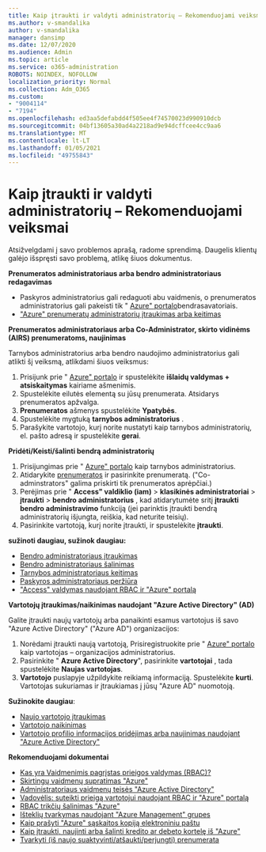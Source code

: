 ```yaml
---
title: Kaip įtraukti ir valdyti administratorių – Rekomenduojami veiksmai
ms.author: v-smandalika
author: v-smandalika
manager: dansimp
ms.date: 12/07/2020
ms.audience: Admin
ms.topic: article
ms.service: o365-administration
ROBOTS: NOINDEX, NOFOLLOW
localization_priority: Normal
ms.collection: Adm_O365
ms.custom:
- "9004114"
- "7194"
ms.openlocfilehash: ed3aa5defabdd4f505ee4f74570023d990910dcb
ms.sourcegitcommit: 04bf13605a30ad4a2218ad9e94dcffcee4cc9aa6
ms.translationtype: MT
ms.contentlocale: lt-LT
ms.lasthandoff: 01/05/2021
ms.locfileid: "49755843"
---
```

# <a name="how-to-add-and-manage-administrators---recommended-steps"></a>Kaip įtraukti ir valdyti administratorių – Rekomenduojami veiksmai

Atsižvelgdami į savo problemos aprašą, radome sprendimą. Daugelis klientų galėjo išspręsti savo problemą, atlikę šiuos dokumentus.

**Prenumeratos administratoriaus arba bendro administratoriaus redagavimas**

- Paskyros administratorius gali redaguoti abu vaidmenis, o prenumeratos administratorius gali pakeisti tik " [Azure" portalo](https://ms.portal.azure.com/#home)bendrasavatoriais.
- ["Azure" prenumeratų administratorių įtraukimas arba keitimas](https://docs.microsoft.com/azure/cost-management-billing/manage/add-change-subscription-administrator)

**Prenumeratos administratoriaus arba Co-Administrator, skirto vidinėms (AIRS) prenumeratoms, naujinimas**

Tarnybos administratorius arba bendro naudojimo administratorius gali atlikti šį veiksmą, atlikdami šiuos veiksmus:

1. Prisijunk prie " [Azure" portalo](https://ms.portal.azure.com/#home) ir spustelėkite **išlaidų valdymas + atsiskaitymas** kairiame ašmenimis.
2. Spustelėkite eilutės elementą su jūsų prenumerata. Atsidarys prenumeratos apžvalga.
3. **Prenumeratos** ašmenys spustelėkite **Ypatybės**. 
4. Spustelėkite mygtuką **tarnybos administratorius** .
5. Parašykite vartotojo, kurį norite nustatyti kaip tarnybos administratorių, el. pašto adresą ir spustelėkite **gerai**.

**Pridėti/Keisti/šalinti bendrą administratorių**

1. Prisijungimas prie " [Azure" portalo](https://ms.portal.azure.com/#home) kaip tarnybos administratorius.
2. Atidarykite [prenumeratos](https://ms.portal.azure.com/#blade/Microsoft_Azure_Billing/SubscriptionsBlade) ir pasirinkite prenumeratą. ("Co-adminstrators" galima priskirti tik prenumeratos aprėpčiai.)
3. Perėjimas prie " **Access" valdiklio (iam)**  >  **klasikinės administratoriai**  >  **įtraukti**  >  **bendro administratorius** , kad atidarytumėte sritį **įtraukti bendro administravimo** funkciją (jei parinktis įtraukti bendrą administratorių išjungta, reiškia, kad neturite teisių).
4. Pasirinkite vartotoją, kurį norite įtraukti, ir spustelėkite **įtraukti**.

**sužinoti daugiau, sužinok daugiau:**
- [Bendro administratoriaus įtraukimas](https://docs.microsoft.com/azure/role-based-access-control/classic-administrators)
- [Bendro administratoriaus šalinimas](https://docs.microsoft.com/azure/role-based-access-control/classic-administrators)
- [Tarnybos administratoriaus keitimas](https://docs.microsoft.com/azure/role-based-access-control/classic-administrators)
- [Paskyros administratoriaus peržiūra](https://docs.microsoft.com/azure/role-based-access-control/classic-administrators)
- ["Access" valdymas naudojant RBAC ir "Azure" portalą](https://docs.microsoft.com/azure/role-based-access-control/role-assignments-portal)

**Vartotojų įtraukimas/naikinimas naudojant "Azure Active Directory" (AD)**

Galite įtraukti naujų vartotojų arba panaikinti esamus vartotojus iš savo "Azure Active Directory" ("Azure AD") organizacijos:

1. Norėdami įtraukti naują vartotoją, Prisiregistruokite prie " [Azure" portalo](https://ms.portal.azure.com/#home) kaip vartotojas – organizacijos administratorius.
2. Pasirinkite " **Azure Active Directory**", pasirinkite **vartotojai** , tada spustelėkite **Naujas vartotojas**.
3. **Vartotojo** puslapyje užpildykite reikiamą informaciją. Spustelėkite **kurti**. Vartotojas sukuriamas ir įtraukiamas į jūsų "Azure AD" nuomotoją.

**Sužinokite daugiau**:

- [Naujo vartotojo įtraukimas](https://docs.microsoft.com/azure/active-directory/fundamentals/add-users-azure-active-directory)
- [Vartotojo naikinimas](https://docs.microsoft.com/azure/active-directory/fundamentals/add-users-azure-active-directory)
- [Vartotojo profilio informacijos pridėjimas arba naujinimas naudojant "Azure Active Directory"](https://docs.microsoft.com/azure/active-directory/fundamentals/active-directory-users-profile-azure-portal)

**Rekomenduojami dokumentai**

- [Kas yra Vaidmenimis pagrįstas prieigos valdymas (RBAC)?](https://docs.microsoft.com/azure/role-based-access-control/overview)
- [Skirtingų vaidmenų supratimas "Azure"](https://docs.microsoft.com/azure/role-based-access-control/rbac-and-directory-admin-roles)
- [Administratoriaus vaidmenų teisės "Azure Active Directory"](https://docs.microsoft.com/azure/active-directory/roles/permissions-reference)
- [Vadovėlis: suteikti prieigą vartotojui naudojant RBAC ir "Azure" portalą](https://docs.microsoft.com/azure/role-based-access-control/quickstart-assign-role-user-portal)
- [RBAC trikčių šalinimas "Azure"](https://docs.microsoft.com/azure/role-based-access-control/troubleshooting)
- [Išteklių tvarkymas naudojant "Azure Management" grupes](https://docs.microsoft.com/azure/governance/management-groups/overview)
- [Kaip prašyti "Azure" sąskaitos kopiją elektroniniu paštu](https://azure.microsoft.com/en-us/blog/azure-email-invoices/)
- [Kaip įtraukti, naujinti arba šalinti kredito ar debeto kortelę iš "Azure"](https://docs.microsoft.com/azure/cost-management-billing/manage/change-credit-card)
- [Tvarkyti (iš naujo suaktyvinti/atšaukti/perjungti) prenumerata](https://docs.microsoft.com/azure/cost-management-billing/manage/subscription-disabled)



